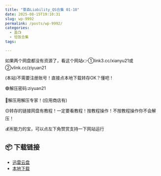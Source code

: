 ```yaml
---
title: "覃森Liability_QS合集 01-10"
date: 2025-08-15T19:10:31
slug: wp-9992
permalink: /posts/wp-9992/
categories:
  - 盖📺
  - 恰饭合集
tags:

---
```


如果两个网盘都没有资源了，看这个网站👉①link3.cc/xianyu21或②vlink.cc/ziyuan21

(本站)不需要注册账号！直接点本地下载转存OK？懂吧！

🟢解压密码:ziyuan21

🔵解压用解压专家！(应用商店有)

🟡转存的链接网盘有教程！一定要看教程！按教程操作！不按教程操作你不会解压！

💰🈶能力的宝，可以点左下角赞赏支持一下网站运行

## 📦 下载链接
- [迅雷云盘](https://blziyuan21.com/pay-download/9992?key=2b28a6b5fa&down_id=0)
- [本地下载](https://blziyuan21.com/pay-download/9992?key=2b28a6b5fa&down_id=1)

